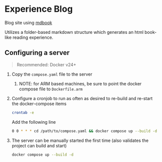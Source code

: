 # Experience Blog

Blog site using [mdbook](https://rust-lang.github.io/mdBook/index.html)

Utilizes a folder-based markdown structure which generates an html book-like reading experience.

## Configuring a server

> Recommended: Docker v24+

1. Copy the `compose.yaml` file to the server
   1. NOTE: for ARM based machines, be sure to point the docker compose file to `Dockerfile.arm`
2. Configure a cronjob to run as often as desired to re-build and re-start the docker-compose items

    ```sh
    crontab -e
    ```

    Add the following line

    ```sh
    0 0 * * * cd /path/to/compose.yaml && docker compose up --build -d
    ```

3. The server can be manually started the first time (also validates the project can build and start)

    ```sh
    docker compose up --build -d
    ```
